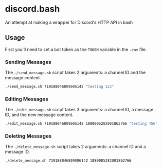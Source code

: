 # discord.bash

An attempt at making a wrapper for Discord's HTTP API in bash

## Usage

First you'll need to set a bot token as the `TOKEN` variable in the `.env` file.

### Sending Messages

The `./send_message.sh` script takes 2 arguments: a channel ID and the message content.

```bash
./send_message.sh 719188046809006142 "testing 123"
```

### Editing Messages

The `./edit_message.sh` script takes 3 arguments: a channel ID, a message ID, and the new message content.

```bash
./edit_message.sh 719188046809006142 1080005282001862766 "testing 456"
```

### Deleting Messages

The `./delete_message.sh` script takes 2 arguments: a channel ID and a message ID.

```bash
./delete_message.sh 719188046809006142 1080005282001862766
```
